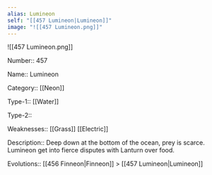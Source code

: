 ```yaml
---
alias: Lumineon
self: "[[457 Lumineon|Lumineon]]"
image: "![[457 Lumineon.png]]"
---
```


![[457 Lumineon.png]]


Number:: 457

Name:: Lumineon

Category:: [[Neon]]

Type-1:: [[Water]]

Type-2:: 

Weaknesses:: [[Grass]] [[Electric]]

Description:: Deep down at the bottom of the ocean, prey is scarce. Lumineon get into fierce disputes with Lanturn over food.

Evolutions:: [[456 Finneon|Finneon]] > [[457 Lumineon|Lumineon]]
